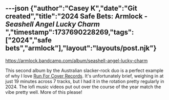 ---json
{"author":"Casey K","date":"Git created","title":"2024 Safe Bets: Armlock - _Seashell Angel Lucky Charm_ ","timestamp":1737690228269,"tags":["2024","safe bets","armlock"],"layout":"layouts/post.njk"}
---
https://armlock.bandcamp.com/album/seashell-angel-lucky-charm

This second album by the Australian slacker-rock duo is a perfect example of why I love [Run For Cover Records](https://runforcoverrecords.com/). It&#x27;s unfortunately brief, weighing in at just 19 minutes across 7 tracks, but I had it in the rotation pretty regularly in 2024. The lofi music videos put out over the course of the year match the vibe pretty well. More of this please!
